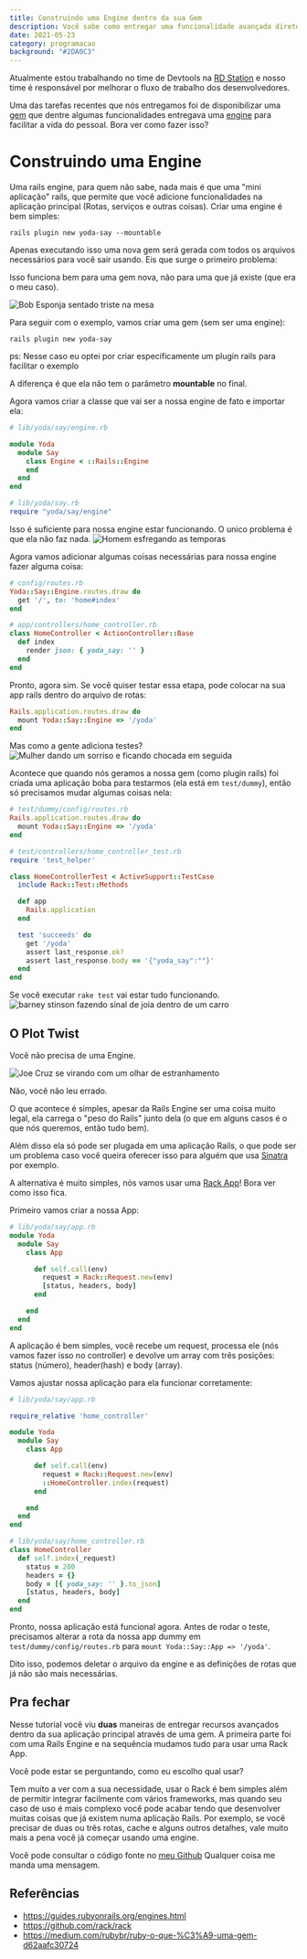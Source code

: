 ```yaml
---
title: Construindo uma Engine dentro da sua Gem
description: Você sabe como entregar uma funcionalidade avançada direto da sua Gem?
date: 2021-05-23
category: programacao
background: "#2DA0C3"
---
```

Atualmente estou trabalhando no time de Devtools na [RD Station](https://grnh.se/44d568232us) e nosso time é responsável por melhorar o fluxo de trabalho dos desenvolvedores.

Uma das tarefas recentes que nós entregamos foi de disponibilizar uma [gem](https://medium.com/rubybr/ruby-o-que-%C3%A9-uma-gem-d62aafc30724) que dentre algumas funcionalidades entregava uma [engine](https://guides.rubyonrails.org/engines.html) para facilitar a vida do pessoal. Bora ver como fazer isso?

# Construindo uma Engine

Uma rails engine, para quem não sabe, nada mais é que uma "mini aplicação" rails, que permite que você adicione funcionalidades na aplicação principal (Rotas, serviços e outras coisas). Criar uma engine é bem simples:

```shell
rails plugin new yoda-say --mountable
```

Apenas executando isso uma nova gem será gerada com todos os arquivos necessários para você sair usando. Eis que surge o primeiro problema:

Isso funciona bem para uma gem nova, não para uma que já existe (que era o meu caso).

![Bob Esponja sentado triste na mesa](https://media.giphy.com/media/ISOckXUybVfQ4/giphy.gif)

Para seguir com o exemplo, vamos criar uma gem (sem ser uma engine):

```shell
rails plugin new yoda-say
```
ps: Nesse caso eu optei por criar especificamente um plugin rails para facilitar o exemplo

A diferença é que ela não tem o parâmetro **mountable** no final.

Agora vamos criar a classe que vai ser a nossa engine de fato e importar ela:

```ruby
# lib/yoda/say/engine.rb

module Yoda
  module Say
    class Engine < ::Rails::Engine
    end
  end
end

# lib/yoda/say.rb
require "yoda/say/engine"
```

Isso é suficiente para nossa engine estar funcionando. O unico problema é que ela não faz nada.
![Homem esfregando as temporas](https://media.giphy.com/media/FcuiZUneg1YRAu1lH2/giphy.gif)

Agora vamos adicionar algumas coisas necessárias para nossa engine fazer alguma coisa:

```ruby
# config/routes.rb
Yoda::Say::Engine.routes.draw do
  get '/', to: 'home#index'
end

# app/controllers/home_controller.rb
class HomeController < ActionController::Base
  def index
    render json: { yoda_say: '' }
  end
end
```

Pronto, agora sim. Se você quiser testar essa etapa, pode colocar na sua app rails dentro do arquivo de rotas:

```ruby
Rails.application.routes.draw do
  mount Yoda::Say::Engine => '/yoda'
end
```

Mas como a gente adiciona testes?
![Mulher dando um sorriso e ficando chocada em seguida](https://media.giphy.com/media/jsZcIPaXpSTGLCj4yG/giphy.gif)

Acontece que quando nós geramos a nossa gem (como plugin rails) foi criada uma aplicação boba para testarmos (ela está em `test/dummy`), então só precisamos mudar algumas coisas nela:

```ruby
# test/dummy/config/routes.rb
Rails.application.routes.draw do
  mount Yoda::Say::Engine => '/yoda'
end

# test/controllers/home_controller_test.rb
require 'test_helper'

class HomeControllerTest < ActiveSupport::TestCase
  include Rack::Test::Methods

  def app
    Rails.application
  end

  test 'succeeds' do
    get '/yoda'
    assert last_response.ok?
    assert last_response.body == '{"yoda_say":""}'
  end
end
```

Se você executar `rake test` vai estar tudo funcionando.
![barney stinson fazendo sinal de joia dentro de um carro](https://media.giphy.com/media/KzM1lAfJjCWNq/giphy.gif)

## O Plot Twist

Você não precisa de uma Engine.

![Joe Cruz se virando com um olhar de estranhamento](https://media.giphy.com/media/KGSxFwJJHQPsKzzFba/giphy.gif)

Não, você não leu errado.

O que acontece é simples, apesar da Rails Engine ser uma coisa muito legal, ela carrega o "peso do Rails" junto dela (o que em alguns casos é o que nós queremos, então tudo bem).

Além disso ela só pode ser plugada em uma aplicação Rails, o que pode ser um problema caso você queira oferecer isso para alguém que usa [Sinatra](http://sinatrarb.com/) por exemplo.

A alternativa é muito simples, nós vamos usar uma [Rack App](https://github.com/rack/rack)! Bora ver como isso fica.

Primeiro vamos criar a nossa App:

```ruby
# lib/yoda/say/app.rb
module Yoda
  module Say
    class App

      def self.call(env)
        request = Rack::Request.new(env)
        [status, headers, body]
      end

    end
  end
end
```

A aplicação é bem simples, você recebe um request, processa ele (nós vamos fazer isso no controller) e devolve um array com três posições: status (número), header(hash) e body (array).

Vamos ajustar nossa aplicação para ela funcionar corretamente:

```ruby
# lib/yoda/say/app.rb

require_relative 'home_controller'

module Yoda
  module Say
    class App

      def self.call(env)
        request = Rack::Request.new(env)
        ::HomeController.index(request)
      end

    end
  end
end

# lib/yoda/say/home_controller.rb
class HomeController
  def self.index(_request)
    status = 200
    headers = {}
    body = [{ yoda_say: '' }.to_json]
    [status, headers, body]
  end
end
```

Pronto, nossa aplicação está funcional agora. Antes de rodar o teste, precisamos alterar a rota da nossa app dummy em `test/dummy/config/routes.rb` para `mount Yoda::Say::App => '/yoda'`.

Dito isso, podemos deletar o arquivo da engine e as definições de rotas que já não são mais necessárias.

## Pra fechar

Nesse tutorial você viu **duas** maneiras de entregar recursos avançados dentro da sua aplicação principal através de uma gem. A primeira parte foi com uma Rails Engine e na sequência mudamos tudo para usar uma Rack App.

Você pode estar se perguntando, como eu escolho qual usar?

Tem muito a ver com a sua necessidade, usar o Rack é bem simples além de permitir integrar facilmente com vários frameworks, mas quando seu caso de uso é mais complexo você pode acabar tendo que desenvolver muitas coisas que já existem numa aplicação Rails. Por exemplo, se você precisar de duas ou três rotas, cache e alguns outros detalhes, vale muito mais a pena você já começar usando uma engine.

Você pode consultar o código fonte no [meu Github](https://github.com/angeliski/yoda-say)
Qualquer coisa me manda uma mensagem.

<Signature />

## Referências
- https://guides.rubyonrails.org/engines.html
- https://github.com/rack/rack
- https://medium.com/rubybr/ruby-o-que-%C3%A9-uma-gem-d62aafc30724